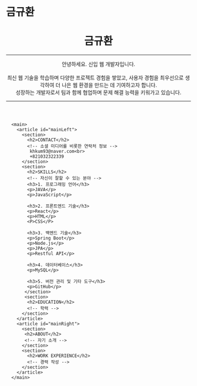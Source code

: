 # 금규환

<!DOCTYPE html>
<html lang="en">
<head>
    <meta charset="UTF-8">
    <meta name="viewport" content="width=device-width, initial-scale=1.0">
    <title>Document</title>
</head>
<body>
    <header id="header">
        <!-- 이력서 헤더 : 이름과 타이틀 작성 -->
        <h1>금규환</h1>
        <hr>
        안녕하세요. 신입 웹 개발자입니다.<br><br>
        최신 웹 기술을 학습하며 다양한 프로젝트 경험을 쌓았고, 사용자 경험을 최우선으로 생각하여 더 나은 웹 환경을 만드는 데 기여하고자 합니다.<br>
        성장하는 개발자로서 팀과 함께 협업하며 문제 해결 능력을 키워가고 있습니다.
        <hr>
      </header>
      
      <main>
        <article id="mainLeft">
          <section>
            <h2>CONTACT</h2>
            <!-- 소셜 미디어를 비롯한 연락처 정보 -->
             khkum93@naver.com<br>
             +821032322339
          </section>
          <section>
            <h2>SKILLS</h2>
            <!-- 자신이 잘할 수 있는 분야 -->
            <h3>1. 프로그래밍 언어</h3>
            <p>JAVA</p>
            <p>JavaScript</p>

            <h3>2. 프론트엔드 기술</h3>
            <p>React</p>
            <p>HTML</p>
            <P>CSS</P>

            <h3>3. 백엔드 기술</h3>
            <p>Spring Boot</p>
            <p>Node.js</p>
            <p>JPA</p>
            <p>Restful API</p>

            <h3>4. 데이터베이스</h3>
            <p>MySQL</p>

            <h3>5. 버전 관리 및 기타 도구</h3>
            <p>GitHub</p>
           </section>
           <section>
            <h2>EDUCATION</h2>
            <!-- 학력 -->
          </section>            
        </article>
        <article id="mainRight">
          <section>
           <h2>ABOUT</h2>
           <!-- 자기 소개 -->
          </section>
          <section>
            <h2>WORK EXPERIENCE</h2>
            <!-- 경력 작성 -->
          </section>
        </article>
      </main>
</body>
</html>
